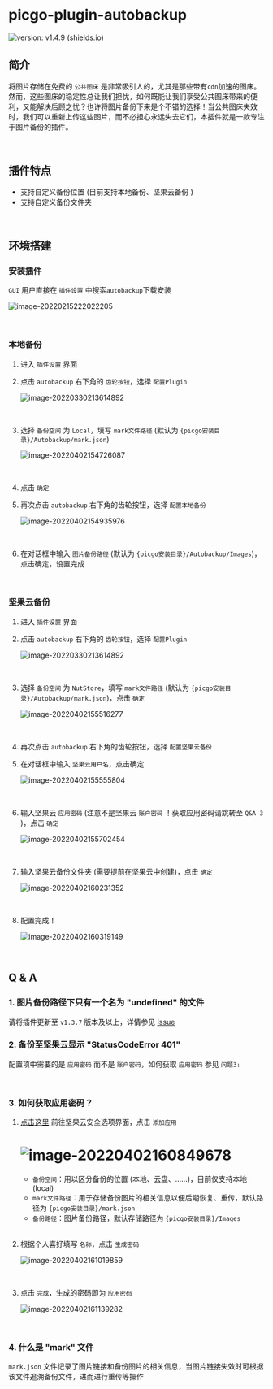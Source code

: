 # picgo-plugin-autobackup

![version: v1.4.9 (shields.io)](https://img.shields.io/badge/version-v1.4.9-green)
<br>

## 简介

将图片存储在免费的 `公共图床` 是非常吸引人的，尤其是那些带有`cdn`加速的图床。然而，这些图床的稳定性总让我们担忧，如何既能让我们享受公共图床带来的便利，又能解决后顾之忧？也许将图片备份下来是个不错的选择！当公共图床失效时，我们可以重新上传这些图片，而不必担心永远失去它们，本插件就是一款专注于图片备份的插件。

<br>

## 插件特点

- 支持自定义备份位置 (目前支持本地备份、坚果云备份 )
- 支持自定义备份文件夹
<br>

## 环境搭建

### 安装插件

`GUI` 用户直接在 `插件设置` 中搜索`autobackup`下载安装

![image-20220215222022205](https://img1.imgtp.com/2022/02/15/kApL4Y22.png)

<br>

### 本地备份

1. 进入 `插件设置` 界面

2. 点击 `autobackup` 右下角的 `齿轮按钮`，选择 `配置Plugin`

   ![image-20220330213614892](https://imgtp.apqiang.com/2022/03/30/MvYDqfK0.png)

   <br>

3. 选择 `备份空间` 为 `Local`，填写 `mark文件路径` (默认为 `{picgo安装目录}/Autobackup/mark.json`)

   ![image-20220402154726087](http://jing-image.test.upcdn.net/image-20220402154726087.png)

   <br>

4. 点击 `确定`

5. 再次点击 `autobackup` 右下角的齿轮按钮，选择 `配置本地备份`

   ![image-20220402154935976](http://jing-image.test.upcdn.net/image-20220402154935976.png)

   <br>

6. 在对话框中输入 `图片备份路径` (默认为 `{picgo安装目录}/Autobackup/Images`)，点击确定，设置完成

   <br>

### 坚果云备份

1. 进入 `插件设置` 界面

2. 点击 `autobackup` 右下角的 `齿轮按钮`，选择 `配置Plugin`

   ![image-20220330213614892](https://imgtp.apqiang.com/2022/03/30/MvYDqfK0.png)

   <br>

3. 选择 `备份空间` 为 `NutStore`，填写 `mark文件路径` (默认为 `{picgo安装目录}/Autobackup/mark.json`)，点击 `确定`

   ![image-20220402155516277](http://jing-image.test.upcdn.net/image-20220402155516277.png)

   <br>

4. 再次点击 `autobackup` 右下角的齿轮按钮，选择 `配置坚果云备份`

5. 在对话框中输入 `坚果云用户名`，点击确定

   ![image-20220402155555804](http://jing-image.test.upcdn.net/image-20220402155555804.png)

   <br>

6. 输入坚果云 `应用密码` (注意不是坚果云 `账户密码` ！获取应用密码请跳转至 `Q&A 3` )，点击 `确定`

   ![image-20220402155702454](http://jing-image.test.upcdn.net/image-20220402155702454.png)

   <br>

7. 输入坚果云备份文件夹 (需要提前在坚果云中创建)，点击 `确定`

   ![image-20220402160231352](http://jing-image.test.upcdn.net/image-20220402160231352.png)

   <br>

8. 配置完成！

   ![image-20220402160319149](http://jing-image.test.upcdn.net/image-20220402160319149.png)

   <br>

## Q & A

### 1. 图片备份路径下只有一个名为 "undefined" 的文件

请将插件更新至 `v1.3.7` 版本及以上，详情参见 [Issue](https://github.com/Redns/picgo-plugin-autobackup/issues/1)
<br>

### 2. 备份至坚果云显示 "StatusCodeError 401"

配置项中需要的是 `应用密码` 而不是 `账户密码`，如何获取 `应用密码` 参见 `问题3↓`

<br>

### 3. 如何获取应用密码？

1. [点击这里](https://www.jianguoyun.com/#/safety) 前往坚果云安全选项界面，点击 `添加应用`

   ![image-20220402160849678](http://jing-image.test.upcdn.net/image-20220402160849678.png)
   =======
   - `备份空间`：用以区分备份的位置 (本地、云盘、……)，目前仅支持本地 (local)
   - `mark文件路径`：用于存储备份图片的相关信息以便后期恢复、重传，默认路径为 `{picgo安装目录}/mark.json`
   - `备份路径`：图片备份路径，默认存储路径为 `{picgo安装目录}/Images`

   <br>

2. 根据个人喜好填写 `名称`，点击 `生成密码`

   ![image-20220402161019859](http://jing-image.test.upcdn.net/image-20220402161019859.png)

   <br>

3. 点击 `完成`，生成的密码即为 `应用密码`

   ![image-20220402161139282](http://jing-image.test.upcdn.net/image-20220402161139282.png)

   <br>

### 4. 什么是 "mark" 文件

`mark.json` 文件记录了图片链接和备份图片的相关信息，当图片链接失效时可根据该文件追溯备份文件，进而进行重传等操作

